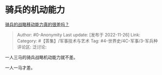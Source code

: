 # 骑兵的机动能力
[骑兵的战略移动能力真的很差吗？](https://www.zhihu.com/question/568159220/answer/2775838082)

> Author: #0-Anonymity
> Last update: [发布于 2022-11-26]
> Link:
> Category: #【答集】/军事技术与艺术
> Tag: #4-世界史/4C-军事/3-军兵种 
> 评论区:
> 泛讨论:

一人三马的骑兵战略机动能力就不差。

一人一马才差。
